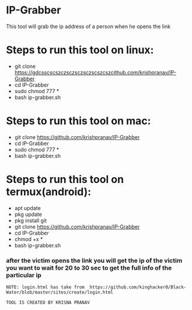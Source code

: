 # IP-Grabber
This tool will grab the ip address of a person when he opens the link

# Steps to run this tool on linux:
- git clone https://gdcsscscszczsczsczsczscszcszcithub.com/krishpranav/IP-Grabber
- cd IP-Grabber
- sudo chmod 777 *
- bash ip-grabber.sh

# Steps to run this tool on mac:
- git clone https://github.com/krishpranav/IP-Grabber
- cd IP-Grabber
- sudo chmod 777 *
- bash ip-grabber.sh

# Steps to run this tool on termux(android):
- apt update
- pkg update
- pkg install git
- git clone https://github.com/krishpranav/IP-Grabber
- cd IP-Grabber
- chmod +x *
- bash ip-grabber.sh

 ### after the victim opens the link you will get the ip of the victim you want to wait for 20 to 30 sec to get the full info of the particular ip
    
    NOTE: login.html has take from  https://github.com/kinghacker0/Black-Water/blob/master/sites/create/login.html
    
    TOOL IS CREATED BY KRISNA PRANAV
     
